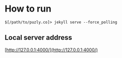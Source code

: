 # How to run

```
$[/path/to/puzly.co]> jekyll serve --force_polling
```

## Local server address

[http://127.0.0.1:4000/](http://127.0.0.1:4000/)